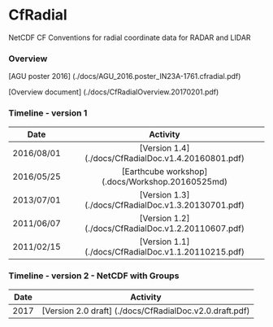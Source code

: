 # CfRadial

NetCDF CF Conventions for radial coordinate data for RADAR and LIDAR

### Overview

[AGU poster 2016] (./docs/AGU_2016.poster_IN23A-1761.cfradial.pdf)

[Overview document] (./docs/CfRadialOverview.20170201.pdf)

### Timeline - version 1

| Date          | Activity   |
| ------------- |:------------------------------:|
| 2016/08/01  | [Version 1.4] (./docs/CfRadialDoc.v1.4.20160801.pdf) |
| 2016/05/25  | [Earthcube workshop] (.docs/Workshop.20160525md) |
| 2013/07/01  | [Version 1.3] (./docs/CfRadialDoc.v1.3.20130701.pdf) |
| 2011/06/07  | [Version 1.2] (./docs/CfRadialDoc.v1.2.20110607.pdf) |
| 2011/02/15  | [Version 1.1] (./docs/CfRadialDoc.v1.1.20110215.pdf) |

### Timeline - version 2 - NetCDF with Groups

| Date          | Activity   |
| ------------- |:------------------------------:|
| 2017        | [Version 2.0 draft] (./docs/CfRadialDoc.v2.0.draft.pdf) |
